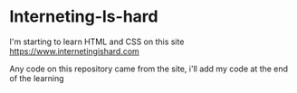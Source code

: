 # Interneting-Is-hard
I'm starting to learn HTML and CSS on this site https://www.internetingishard.com  

Any code on this repository came from the site, i'll add my code at the end of the learning
